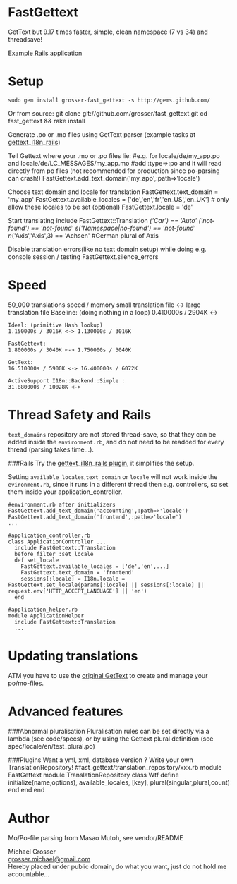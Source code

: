 FastGettext
===========
GetText but 9.17 times faster, simple, clean namespace (7 vs 34) and threadsave!

[Example Rails application](https://github.com/grosser/gettext_i18n_rails_example)

Setup
=====
    sudo gem install grosser-fast_gettext -s http://gems.github.com/

Or from source:
    git clone git://github.com/grosser/fast_gettext.git
    cd fast_gettext && rake install

Generate .po or .mo files using GetText parser (example tasks at [gettext_i18n_rails](http://github.com/grosser/gettext_i18n_rails))

Tell Gettext where your .mo or .po files lie:
    #e.g. for locale/de/my_app.po and locale/de/LC_MESSAGES/my_app.mo
    #add :type=>:po and it will read directly from po files (not recommended for production since po-parsing can crash!)
    FastGettext.add_text_domain('my_app',:path=>'locale')

Choose text domain and locale for translation
    FastGettext.text_domain = 'my_app'
    FastGettext.available_locales = ['de','en','fr','en_US','en_UK'] # only allow these locales to be set (optional)
    FastGettext.locale = 'de'

Start translating
    include FastGettext::Translation
    _('Car') == 'Auto'
    _('not-found') == 'not-found'
    s_('Namespace|no-found') == 'not-found'
    n_('Axis','Axis',3) == 'Achsen' #German plural of Axis

Disable translation errors(like no text domain setup) while doing e.g. console session / testing
    FastGettext.silence_errors

Speed
=====
50_000 translations speed / memory
small translation file <-> large translation file
    Baseline: (doing nothing in a loop)
    0.410000s / 2904K <->

    Ideal: (primitive Hash lookup)
    1.150000s / 3016K <-> 1.130000s / 3016K

    FastGettext:
    1.800000s / 3040K <-> 1.750000s / 3040K

    GetText:
    16.510000s / 5900K <-> 16.400000s / 6072K

    ActiveSupport I18n::Backend::Simple :
    31.880000s / 10028K <->


Thread Safety and Rails
=======================
`text_domains` repository are not stored thread-save, so that they can be added inside the `environment.rb`,
and do not need to be readded for every thread (parsing takes time...).

###Rails
Try the [gettext_i18n_rails plugin](http://github.com/grosser/gettext_i18n_rails), it simplifies the setup.

Setting `available_locales`,`text_domain` or `locale` will not work inside the `evironment.rb`, since it runs in a different thread
then e.g. controllers, so set them inside your application_controller.

    #environment.rb after initializers
    FastGettext.add_text_domain('accounting',:path=>'locale')
    FastGettext.add_text_domain('frontend',:path=>'locale')
    ...

    #application_controller.rb
    class ApplicationController ...
      include FastGettext::Translation
      before_filter :set_locale
      def set_locale
        FastGettext.available_locales = ['de','en',...]
        FastGettext.text_domain = 'frontend'
        sessions[:locale] = I18n.locale = FastGettext.set_locale(params[:locale] || sessions[:locale] || request.env['HTTP_ACCEPT_LANGUAGE'] || 'en')
      end

    #application_helper.rb
    module ApplicationHelper
      include FastGettext::Translation
      ...

Updating translations
=====================
ATM you have to use the [original GetText](http://github.com/mutoh/gettext) to create and manage your po/mo-files.

Advanced features
=================
###Abnormal pluralisation
Pluralisation rules can be set directly via a lambda (see code/specs), or by using the Gettext
plural definition (see spec/locale/en/test_plural.po)

###Plugins
Want a yml, xml, database version ?
Write your own TranslationRepository!
    #fast_gettext/translation_repository/xxx.rb
    module FastGettext
      module TranslationRepository
        class Wtf
          define initialize(name,options), available_locales, [key], plural(singular,plural,count)
        end
      end
    end


Author
======
Mo/Po-file parsing from Masao Mutoh, see vendor/README

Michael Grosser  
grosser.michael@gmail.com  
Hereby placed under public domain, do what you want, just do not hold me accountable...  